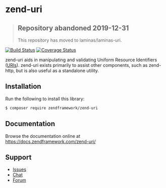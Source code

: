 # zend-uri

> ## Repository abandoned 2019-12-31
>
> This repository has moved to laminas/laminas-uri.

[![Build Status](https://secure.travis-ci.org/zendframework/zend-uri.svg?branch=master)](https://secure.travis-ci.org/zendframework/zend-uri)
[![Coverage Status](https://coveralls.io/repos/github/zendframework/zend-uri/badge.svg?branch=master)](https://coveralls.io/github/zendframework/zend-uri?branch=master)

zend-uri aids in manipulating and validating Uniform Resource Identifiers
([URIs](http://www.ietf.org/rfc/rfc3986.txt)). zend-uri exists primarily to
assist other components, such as zend-http, but is also useful as a standalone
utility.

## Installation

Run the following to install this library:

```bash
$ composer require zendframework/zend-uri
```

## Documentation

Browse the documentation online at https://docs.zendframework.com/zend-uri/

## Support

* [Issues](https://github.com/zendframework/zend-uri/issues/)
* [Chat](https://zendframework-slack.herokuapp.com/)
* [Forum](https://discourse.zendframework.com/)